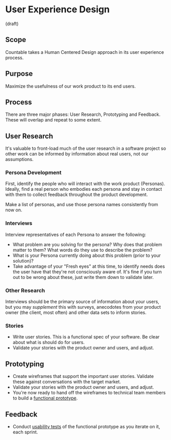 # User Experience Design

(draft)

## Scope
Countable takes a Human Centered Design approach in its user experience process.

## Purpose
Maximize the usefulness of our work product to its end users.

## Process

There are three major phases: User Research, Prototyping and Feedback. These will overlap and repeat to some extent.

## User Research

It's valuable to front-load much of the user research in a software project so other work can be informed by information about real users, not our assumptions.

### Persona Development
First, identify the people who will interact with the work product (Personas). Ideally, find a real person who embodies each persona and stay in contact with them to collect feedback throughout the product development.

Make a list of personas, and use those persona names consistently from now on.

### Interviews
Interview representatives of each Persona to answer the following:
  * What problem are you solving for the persona? Why does that problem matter to them? What words do they use to describe the problem?
  * What is your Persona currently doing about this problem (prior to your solution)?
  * Take advantage of your "Fresh eyes" at this time, to identify needs does the user have that they're not consciously aware of. It's fine if you turn out to be wrong about these, just write them down to validate later.

### Other Research
Interviews should be the primary source of information about your users, but you may _supplement_ this with surveys, anecodotes from your product owner (the client, most often) and other data sets to inform stories.

### Stories
  * Write user stories. This is a functional spec of your software. Be clear about what is should do for users.
  * Validate your stories with the product owner and users, and adjust.
  
## Prototyping
  * Create wireframes that support the important user stories. Validate these against conversations with the target market.
  * Validate your stories with the product owner and users, and adjust.
  * You're now ready to hand off the wireframes to technical team members to build a [functional prototype](./engineering/PROTOTYPING.md).

## Feedback
  * Conduct [usability tests](./USABILITY_TESTING.md) of the functional prototype as you iterate on it, each sprint.
